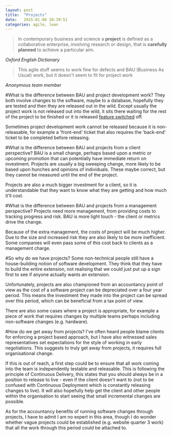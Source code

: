 ```yaml
---
layout: post
title:  "Projects"
date:   2015-01-08 10:39:51
categories: agile, lean
---
```


> In contemporary business and science a **project** is defined as a collaborative enterprise, involving research or design, that is **carefully planned** to achieve a particular aim.

*Oxford English Dictionary*

> This agile stuff seems to work fine for defects and BAU (Business As Usual) work, but it doesn't seem to fit for project work

*Anonymous team member*  



#What is the difference between BAU and project development work?
They both involve changes to the software, maybe to a database, hopefully they are tested and then they are released out in the wild.  Except usually the project work is not released out into the wild, it sits there waiting for the rest of the project to be finished or it is released [feature switched](http://en.wikipedia.org/wiki/Feature_toggle) off.

Sometimes project development work cannot be released because it is non-releasable, for example a 'front-end' ticket that also requires the 'back-end' ticket to be completed before releasing.

#What is the difference between BAU and projects from a client perspective?
BAU is a small change, perhaps based upon a metric or upcoming promotion that can potentially have immediate return on investment.
Projects are usually a big sweeping change, more likely to be based upon hunches and opinions of individuals.  These maybe correct, but they cannot be measured until the end of the project. 

Projects are also a much bigger investment for a client, so it is understandable that they want to know what they are getting and how much it'll cost.

#What is the difference between BAU and projects from a management perspective?
Projects need more management, from providing costs to tracking progress and risk.  BAU is more light touch - the client or metrics drive the change.  

Because of the extra management, the costs of project will be much higher.  Due to the size and increased risk they are also likely to be more inefficient.  Some companies will even pass some of this cost back to clients as a management charge. 

#So why do we have projects?
Some non-technical people still have a house-building notion of software development.  They think that they have to build the entire extension, not realising that we could just put up a sign first to see if anyone actually wants an extension.

Unfortunately, projects are also championed from an accountancy point of view as the cost of a software project can be depreciated over a four year period.  This means the investment they made into the project can be spread over this period, which can be beneficial from a tax point of view.

There are also some cases where a project is appropriate, for example a piece of work that requires changes by multiple teams perhaps including non-software changes (e.g. hardware).

#How do we get away from projects?
I've often heard people blame clients for enforcing a project based approach, but I have also witnessed sales representatives set expectations for the style of working in early negotiations.  This suggests to truly get away from projects, it requires full organisational change. 

If this is out of reach, a first step could be to ensure that all work coming into the team is independently testable and releasable.  This is following the principle of Continuous Delivery, this states that you should always be in a position to release to live - even if the client doesn't want to (not to be confused with Continuous Deployment which is constantly releasing changes to live).  It will also hopefully help get the client and other people within the organisation to start seeing that small incremental changes are possible.

As for the accountancy benefits of running software changes through projects, I have to admit I am no expert in this area, though I do wonder whether vague projects could be established (e.g. website quarter 3 work) that all the work through this period could be attached to. 

 


